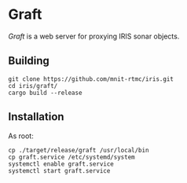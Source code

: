 # Graft

*Graft* is a web server for proxying IRIS sonar objects.

## Building

```
git clone https://github.com/mnit-rtmc/iris.git
cd iris/graft/
cargo build --release
```

## Installation

As root:
```
cp ./target/release/graft /usr/local/bin
cp graft.service /etc/systemd/system
systemctl enable graft.service
systemctl start graft.service
```
